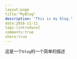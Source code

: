```yaml
---
layout:page
title:"MyBlog"
description: "This is my blog."
date:2016-11-11
tags:[introduce]
comments:true
share:true
---
```

这是一个`blog`的一个简单的描述
